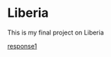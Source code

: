 # Liberia

This is my final project on Liberia

[response1](https://aravindsurumpudi.github.io/FirstRepository/blumonstock.html)
